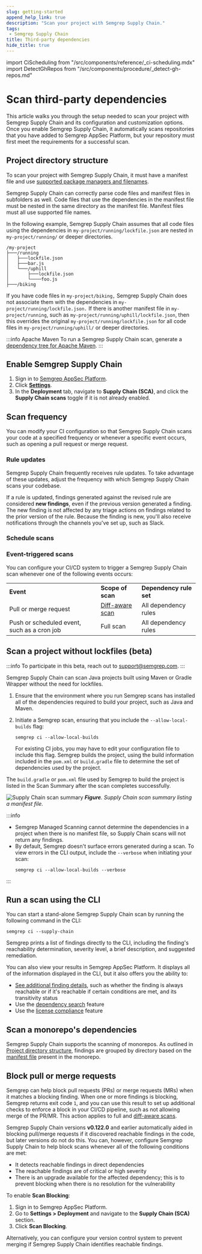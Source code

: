 ```yaml
---
slug: getting-started
append_help_link: true
description: "Scan your project with Semgrep Supply Chain."
tags:
 - Semgrep Supply Chain
title: Third-party dependencies
hide_title: true
---
```


<!-- vale off -->

import CiScheduling from "/src/components/reference/_ci-scheduling.mdx"
import DetectGhRepos from "/src/components/procedure/_detect-gh-repos.md"

<!-- vale on -->

# Scan third-party dependencies

This article walks you through the setup needed to scan your project with Semgrep Supply Chain and its configuration and customization options. Once you enable Semgrep Supply Chain, it automatically scans repositories that you have added to Semgrep AppSec Platform, but your repository must first meet the requirements for a successful scan.

## Project directory structure

To scan your project with Semgrep Supply Chain, it must have a manifest file and use [supported package managers and filenames](/docs/supported-languages#semgrep-supply-chain).

Semgrep Supply Chain can correctly parse code files and manifest files in subfolders as well. Code files that use the dependencies in the manifest file must be nested in the same directory as the manifest file. Manifest files must all use supported file names.

In the following example, Semgrep Supply Chain assumes that all code files using the dependencies in `my-project/running/lockfile.json` are nested in `my-project/running/` or deeper directories.

```
/my-project
├───/running
│   ├───lockfile.json
│   ├───bar.js
│   └───/uphill
│       ├───lockfile.json
│       └────foo.js
├───/biking
```

If you have code files in `my-project/biking,` Semgrep Supply Chain does not associate them with the dependencies in `my-project/running/lockfile.json.` If there is another manifest file in `my-project/running`, such as `my-project/running/uphill/lockfile.json`, then this overrides the original `my-project/running/lockfile.json` for all code files in `my-project/running/uphill/` or deeper directories.

:::info Apache Maven
To run a Semgrep Supply Chain scan, generate a [dependency tree for Apache Maven](/semgrep-supply-chain/setup-maven).
:::

## Enable Semgrep Supply Chain

1. Sign in to [<i class="fas fa-external-link fa-xs"></i> Semgrep AppSec Platform](https://semgrep.dev/login).
1. Click **[Settings](https://semgrep.dev/orgs/-/settings)**.
1. In the **Deployment** tab, navigate to **Supply Chain (SCA)**, and click the **<i class="fa-solid fa-toggle-large-on"></i> Supply Chain scans** toggle if it is not already enabled.

## Scan frequency

You can modify your CI configuration so that Semgrep Supply Chain scans your code at a specified frequency or whenever a specific event occurs, such as opening a pull request or merge request.

### Rule updates
Semgrep Supply Chain frequently receives rule updates. To take advantage of these updates, adjust the frequency with which Semgrep Supply Chain scans your codebase.

If a rule is updated, findings generated against the revised rule are considered **new findings**, even if the previous version generated a finding. The new finding is not affected by any triage actions on findings related to the prior version of the rule. Because the finding is new, you'll also receive notifications through the channels you've set up, such as Slack.

### Schedule scans

<CiScheduling />

### Event-triggered scans

You can configure your CI/CD system to trigger a Semgrep Supply Chain scan whenever one of the following events occurs:

<table>
 <tr>
 <td><strong>Event</strong></td>
 <td><strong>Scope of scan</strong></td>
 <td><strong>Dependency rule set</strong></td>
 </tr>
 <tr>
 <td>Pull or merge request</td>
 <td><a href="/docs/deployment/customize-ci-jobs#set-up-diff-aware-scans">Diff-aware scan</a></td>
 <td>All dependency rules</td>
 </tr>
 <tr>
 <td>Push or scheduled event, such as a cron job</td>
 <td>Full scan</td>
 <td>All dependency rules</td>
 </tr>
</table>

## Scan a project without lockfiles (beta)

:::info
To participate in this beta, reach out to [support@semgrep.com](mailto:support@semgrep.com).
:::

Semgrep Supply Chain can scan Java projects built using Maven or Gradle Wrapper without the need for lockfiles.

1. Ensure that the environment where you run Semgrep scans has installed all of the dependencies required to build your project, such as Java and Maven.

2. Initiate a Semgrep scan, ensuring that you include the `--allow-local-builds` flag:
    ```console
    semgrep ci --allow-local-builds
    ```
    For existing CI jobs, you may have to edit your configuration file to include this flag.
    Semgrep builds the project, using the build information included in the `pom.xml` or `build.gradle` file to determine the set of dependencies used by the project. 

The `build.gradle` or `pom.xml` file used by Semgrep to build the project is listed in the Scan Summary after the scan completes successfully.

![Supply Chain scan summary](/img/ssc-scan-summary.png#md-width)
_**Figure**. Supply Chain scan summary listing a manifest file._

:::info
- Semgrep Managed Scanning cannot determine the dependencies in a project when there is no manifest file, so Supply Chain scans will not return any findings.
- By default, Semgrep doesn't surface errors generated during a scan. To view errors in the CLI output, include the `--verbose` when initiating your scan:
    ```console
    semgrep ci --allow-local-builds --verbose
    ```
:::
## Run a scan using the CLI

You can start a stand-alone Semgrep Supply Chain scan by running the following command in the CLI:

```console
semgrep ci --supply-chain
```

Semgrep prints a list of findings directly to the CLI, including the finding's reachability determination, severity level, a brief description, and suggested remediation.

You can also view your results in Semgrep AppSec Platform. It displays all of the information displayed in the CLI, but it also offers you the ability to:

* [See additional finding details](/semgrep-supply-chain/triage-and-remediation#view-open-source-security-findings), such as whether the finding is always reachable or if it's reachable if certain conditions are met, and its transitivity status
* Use the [dependency search](/semgrep-supply-chain/dependency-search) feature
* Use the [license compliance](/semgrep-supply-chain/license-compliance) feature

## Scan a monorepo's dependencies

Semgrep Supply Chain supports the scanning of monorepos. As outlined in [Project directory structure](#project-directory-structure), findings are grouped by directory based on the [manifest file](/semgrep-supply-chain/glossary/#manifest-file) present in the monorepo.

## Block pull or merge requests

Semgrep can help block pull requests (PRs) or merge requests (MRs) when it matches a blocking finding. When one or more findings is blocking, Semgrep returns exit code `1`, and you can use this result to set up additional checks to enforce a block in your CI/CD pipeline, such as not allowing merge of the PR/MR. This action applies to full and [diff-aware scans](/semgrep-code/glossary#diff-aware-scan).

Semgrep Supply Chain versions **v0.122.0** and earlier automatically aided in blocking pull/merge requests if it discovered reachable findings in the code, but later versions do not do this. You can, however, configure Semgrep Supply Chain to help block scans whenever all of the following conditions are met:

* It detects reachable findings in direct dependencies
* The reachable findings are of critical or high severity
* There is an upgrade available for the affected dependency; this is to prevent blocking when there is no resolution for the vulnerability

To enable **Scan Blocking**:

1. Sign in to Semgrep AppSec Platform.
2. Go to **Settings > Deployment** and navigate to the **Supply Chain (SCA)** section.
3. Click **<i class="fa-solid fa-toggle-large-on"></i> Scan Blocking**.

Alternatively, you can configure your version control system to prevent merging if Semgrep Supply Chain identifies reachable findings.
